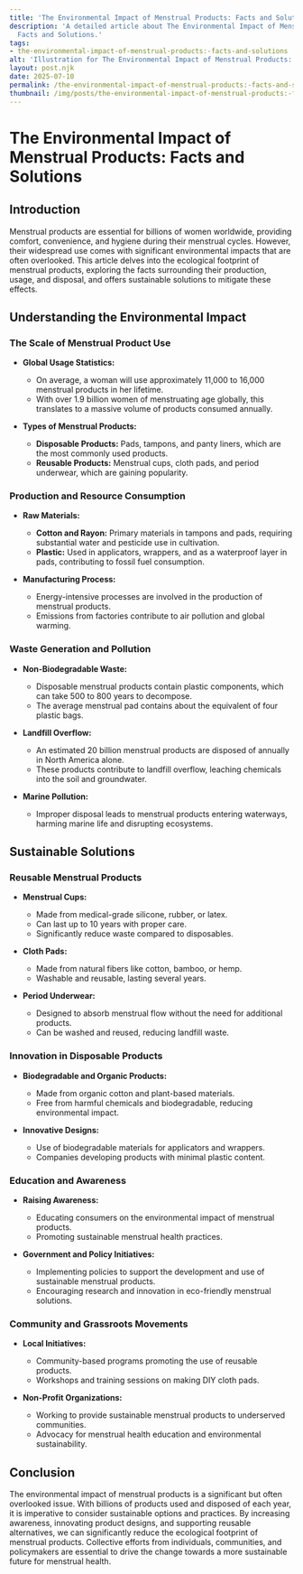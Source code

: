 ```yaml
---
title: 'The Environmental Impact of Menstrual Products: Facts and Solutions'
description: 'A detailed article about The Environmental Impact of Menstrual Products:
  Facts and Solutions.'
tags:
- the-environmental-impact-of-menstrual-products:-facts-and-solutions
alt: 'Illustration for The Environmental Impact of Menstrual Products: Facts and Solutions'
layout: post.njk
date: 2025-07-10
permalink: /the-environmental-impact-of-menstrual-products:-facts-and-solutions/
thumbnail: /img/posts/the-environmental-impact-of-menstrual-products:-facts-and-solutions.png
---
```


# The Environmental Impact of Menstrual Products: Facts and Solutions

## Introduction

Menstrual products are essential for billions of women worldwide, providing comfort, convenience, and hygiene during their menstrual cycles. However, their widespread use comes with significant environmental impacts that are often overlooked. This article delves into the ecological footprint of menstrual products, exploring the facts surrounding their production, usage, and disposal, and offers sustainable solutions to mitigate these effects.

## Understanding the Environmental Impact

### The Scale of Menstrual Product Use

- **Global Usage Statistics:** 
  - On average, a woman will use approximately 11,000 to 16,000 menstrual products in her lifetime.
  - With over 1.9 billion women of menstruating age globally, this translates to a massive volume of products consumed annually.
  
- **Types of Menstrual Products:**
  - **Disposable Products:** Pads, tampons, and panty liners, which are the most commonly used products.
  - **Reusable Products:** Menstrual cups, cloth pads, and period underwear, which are gaining popularity.

### Production and Resource Consumption

- **Raw Materials:**
  - **Cotton and Rayon:** Primary materials in tampons and pads, requiring substantial water and pesticide use in cultivation.
  - **Plastic:** Used in applicators, wrappers, and as a waterproof layer in pads, contributing to fossil fuel consumption.

- **Manufacturing Process:**
  - Energy-intensive processes are involved in the production of menstrual products.
  - Emissions from factories contribute to air pollution and global warming.

### Waste Generation and Pollution

- **Non-Biodegradable Waste:**
  - Disposable menstrual products contain plastic components, which can take 500 to 800 years to decompose.
  - The average menstrual pad contains about the equivalent of four plastic bags.

- **Landfill Overflow:**
  - An estimated 20 billion menstrual products are disposed of annually in North America alone.
  - These products contribute to landfill overflow, leaching chemicals into the soil and groundwater.

- **Marine Pollution:**
  - Improper disposal leads to menstrual products entering waterways, harming marine life and disrupting ecosystems.

## Sustainable Solutions

### Reusable Menstrual Products

- **Menstrual Cups:**
  - Made from medical-grade silicone, rubber, or latex.
  - Can last up to 10 years with proper care.
  - Significantly reduce waste compared to disposables.

- **Cloth Pads:**
  - Made from natural fibers like cotton, bamboo, or hemp.
  - Washable and reusable, lasting several years.

- **Period Underwear:**
  - Designed to absorb menstrual flow without the need for additional products.
  - Can be washed and reused, reducing landfill waste.

### Innovation in Disposable Products

- **Biodegradable and Organic Products:**
  - Made from organic cotton and plant-based materials.
  - Free from harmful chemicals and biodegradable, reducing environmental impact.

- **Innovative Designs:**
  - Use of biodegradable materials for applicators and wrappers.
  - Companies developing products with minimal plastic content.

### Education and Awareness

- **Raising Awareness:**
  - Educating consumers on the environmental impact of menstrual products.
  - Promoting sustainable menstrual health practices.

- **Government and Policy Initiatives:**
  - Implementing policies to support the development and use of sustainable menstrual products.
  - Encouraging research and innovation in eco-friendly menstrual solutions.

### Community and Grassroots Movements

- **Local Initiatives:**
  - Community-based programs promoting the use of reusable products.
  - Workshops and training sessions on making DIY cloth pads.

- **Non-Profit Organizations:**
  - Working to provide sustainable menstrual products to underserved communities.
  - Advocacy for menstrual health education and environmental sustainability.

## Conclusion

The environmental impact of menstrual products is a significant but often overlooked issue. With billions of products used and disposed of each year, it is imperative to consider sustainable options and practices. By increasing awareness, innovating product designs, and supporting reusable alternatives, we can significantly reduce the ecological footprint of menstrual products. Collective efforts from individuals, communities, and policymakers are essential to drive the change towards a more sustainable future for menstrual health.
